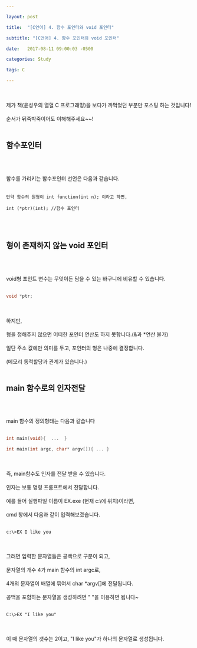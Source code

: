 ```yaml
---

layout: post

title:  "[C언어] 4. 함수 포인터와 void 포인터"

subtitle: "[C언어] 4. 함수 포인터와 void 포인터"

date:   2017-08-11 09:00:03 -0500

categories: Study

tags: C

---
```



<br>
<br>
제가 책(윤성우의 열혈 C 프로그래밍)을 보다가 까먹었던 부분만 포스팅 하는 것입니다!
<br>
<br>
순서가 뒤죽박죽이어도 이해해주세요~~!
<br>
<br>

## 함수포인터

<br>
<br>

함수를 가리키는 함수포인터 선언은 다음과 같습니다.
<br>
<br>

```
만약 함수의 원형이 int function(int n); 이라고 하면,

int (*ptr)(int); //함수 포인터
```

<br>
<br>

## 형이 존재하지 않는 void 포인터

<br>
<br>

void형 포인트 변수는 무엇이든 담을 수 있는 바구니에 비유할 수 있습니다.
<br>
<br>

```cpp
void *ptr;
```

<br>
<br>
하지만,
<br> 
<br>
형을 정해주지 않으면 어떠한 포인터 연산도 하지 못합니다.(&과 *연산 불가)
<br>
<br>
일단 주소 값에만 의미를 두고, 포인터의 형은 나중에 결정합니다.
<br>
<br>
(메모리 동적할당과 관계가 있습니다.)

<br>
<br>

## main 함수로의 인자전달
<br>
<br>

main 함수의 정의형태는 다음과 같습니다
<br>
<br>

```cpp
int main(void){  ...  }

int main(int argc, char* argv[]){ ... }
```
<br>
<br> 
즉,  main함수도 인자를 전달 받을 수 있습니다.
<br>
<br>
인자는 보통 명령 프롬프트에서 전달합니다.
<br>
<br>
예를 들어 실행파일 이름이 EX.exe (현재 c:\에 위치)이라면,
<br>
<br>
cmd 창에서 다음과 같이 입력해보겠습니다.
<br>
<br>

```
c:\>EX I like you
```

<br>
<br>
그러면 입력한 문자열들은 공백으로 구분이 되고,
<br>
<br>
문자열의 개수 4가 main 함수의 int argc로,
<br>
<br>
4개의 문자열이 배열에 묶여서 char *argv[]에 전달됩니다.
<br>
<br>
공백을 포함하는 문자열을 생성하려면 " "을 이용하면 됩니다~
<br>
<br>

```
C:\>EX "I like you" 
```

<br>
<br>
이 때 문자열의 갯수는 2이고, "I like you"가 하나의 문자열로 생성됩니다.

